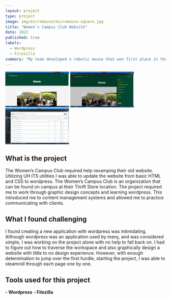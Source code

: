 ```yaml
---
layout: project
type: project
image: img/micromouse/micromouse-square.jpg
title: "Women's Campus Club Website"
date: 2022
published: true
labels:
  - Wordpress
  - Filezilla
summary: "My team developed a robotic mouse that won first place in the 2015 UH Micromouse competition."
---
```


<div class="text-center p-4">
  <img width="200px" src="../img/wcc/wcc1.png" class="img-thumbnail" >
  <img width="200px" src="../img/wcc/wcc2.png" class="img-thumbnail" >
  <img width="200px" src="../img/wcc/wcc3.png" class="img-thumbnail" >
</div>

## What is the project
The Women’s Campus Club required help revamping their old website. Utilizing UH ITS utilities I was able to update the website from basic HTML and CSS to wordpress. The Women’s Campus Club is an organization that can be found on campus at their Thrift Store location. The project required me to work through graphic design concepts and learning wordpress. This introduced me to content management systems and allowed me to practice communicating with clients. 

## What I found challenging
I found creating a new application with wordpress was intimidating. Although wordpress was an application used by many, and was considered simple, I was working on the project alone with no help to fall back on. I had to figure out how to traverse the workspace and also graphically design a website with little to no design experience. However, with enough determination to jump over the first hurdle, starting the project, I was able to steamroll through each page one by one. 

## Tools used for this project
**- Wordpress**
**- Filezilla**

